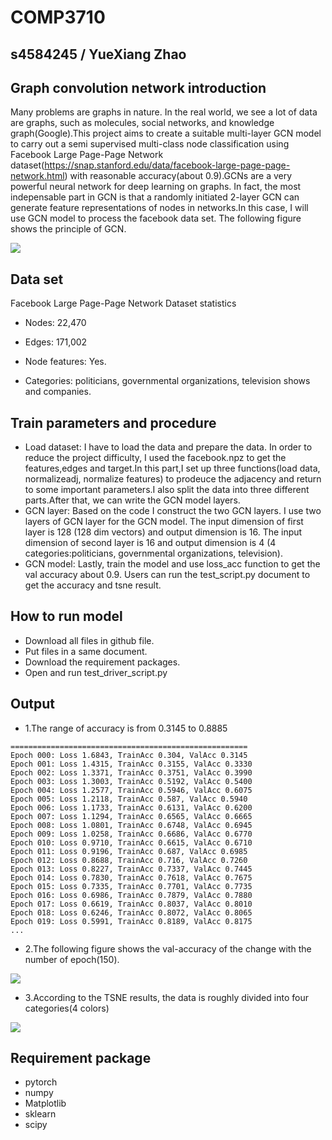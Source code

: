 # COMP3710

## s4584245 / YueXiang Zhao


## Graph convolution network introduction

Many problems are graphs in nature. In the real world, we see a lot of data are graphs, such as molecules, social networks, and knowledge graph(Google).This project aims to create a suitable multi-layer GCN model to carry out a semi supervised multi-class node classification using Facebook Large Page-Page Network dataset(https://snap.stanford.edu/data/facebook-large-page-page-network.html) with reasonable accuracy(about 0.9).GCNs are a very powerful neural network for deep learning on graphs. In fact, the most indepensable part in GCN is that a randomly initiated 2-layer GCN can generate feature representations of nodes in networks.In this case, I will use GCN model to process the facebook data set.
The following figure shows the principle of GCN.

<img src="https://raw.githubusercontent.com/yuexiangzh/PatternFlow/topic-recognition/recognition/s4584245-Yue/gcn.png">

## Data set

Facebook Large Page-Page Network Dataset statistics

- Nodes: 22,470

- Edges: 171,002 

- Node features: Yes.

- Categories:  politicians, governmental organizations, television shows and companies.

## Train parameters and procedure
- Load dataset:
I have to load the data and prepare the data. In order to reduce the project difficulty, I used the facebook.npz to get the features,edges and target.In this part,I set up three functions(load data, normalizeadj, normalize features) to prodeuce the adjacency and return to some important parameters.I also split the data into three different parts.After that, we can write the GCN model layers.
- GCN layer:
Based on the code I construct the two GCN layers. I use two layers of GCN layer for the GCN model. The input dimension of first layer is 128 (128 dim vectors) and output dimension is 16. The input dimension of second layer is 16 and output dimension is 4 (4 categories:politicians, governmental organizations, television).
- GCN model:
Lastly, train the model and use loss_acc function to get the val accuracy about 0.9. Users can run the test_script.py document to get the accuracy and tsne result.


## How to run model
- Download all files in github file.
- Put files in a same document.
- Download the requirement packages.
- Open and run test_driver_script.py

## Output
- 1.The range of accuracy is from 0.3145 to 0.8885
```
=====================================================
Epoch 000: Loss 1.6843, TrainAcc 0.304, ValAcc 0.3145
Epoch 001: Loss 1.4315, TrainAcc 0.3155, ValAcc 0.3330
Epoch 002: Loss 1.3371, TrainAcc 0.3751, ValAcc 0.3990
Epoch 003: Loss 1.3003, TrainAcc 0.5192, ValAcc 0.5400
Epoch 004: Loss 1.2577, TrainAcc 0.5946, ValAcc 0.6075
Epoch 005: Loss 1.2118, TrainAcc 0.587, ValAcc 0.5940
Epoch 006: Loss 1.1733, TrainAcc 0.6131, ValAcc 0.6200
Epoch 007: Loss 1.1294, TrainAcc 0.6565, ValAcc 0.6665
Epoch 008: Loss 1.0801, TrainAcc 0.6748, ValAcc 0.6945
Epoch 009: Loss 1.0258, TrainAcc 0.6686, ValAcc 0.6770
Epoch 010: Loss 0.9710, TrainAcc 0.6615, ValAcc 0.6710
Epoch 011: Loss 0.9196, TrainAcc 0.687, ValAcc 0.6985
Epoch 012: Loss 0.8688, TrainAcc 0.716, ValAcc 0.7260
Epoch 013: Loss 0.8227, TrainAcc 0.7337, ValAcc 0.7445
Epoch 014: Loss 0.7830, TrainAcc 0.7618, ValAcc 0.7675
Epoch 015: Loss 0.7335, TrainAcc 0.7701, ValAcc 0.7735
Epoch 016: Loss 0.6986, TrainAcc 0.7879, ValAcc 0.7880
Epoch 017: Loss 0.6619, TrainAcc 0.8037, ValAcc 0.8010
Epoch 018: Loss 0.6246, TrainAcc 0.8072, ValAcc 0.8065
Epoch 019: Loss 0.5991, TrainAcc 0.8189, ValAcc 0.8175
...
```
- 2.The following figure shows the val-accuracy of the change with the number of epoch(150).
<img src="https://raw.githubusercontent.com/yuexiangzh/PatternFlow/topic-recognition/recognition/s4584245-Yue/acc.png">

- 3.According to the TSNE results, the data is roughly divided into four categories(4 colors)
<img src="https://raw.githubusercontent.com/yuexiangzh/PatternFlow/topic-recognition/recognition/s4584245-Yue/tsne.png">

## Requirement package
- pytorch
- numpy
- Matplotlib
- sklearn
- scipy
